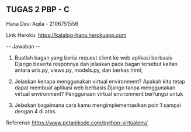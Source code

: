 ## TUGAS 2 PBP - C 

Hana Devi Aqila - 2106751556

Link Heroku: https://katalog-hana.herokuapp.com 

-- Jawaban --
1. Buatlah bagan yang berisi request client ke web aplikasi berbasis Django beserta responnya dan jelaskan pada bagan tersebut kaitan antara urls.py, views.py, models.py, dan berkas html;




2. Jelaskan kenapa menggunakan virtual environment? Apakah kita tetap dapat membuat aplikasi web berbasis Django tanpa menggunakan virtual environment?
Penggunaan virtual environment berfungsi untuk 




3. Jelaskan bagaimana cara kamu mengimplementasikan poin 1 sampai dengan 4 di atas.

    

Referensi:
https://www.petanikode.com/python-virtualenv/ 

